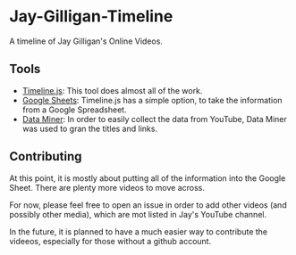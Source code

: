 # Jay-Gilligan-Timeline

A timeline of Jay Gilligan's Online Videos.

## Tools

- [Timeline.js](https://timeline.knightlab.com/): This tool does almost all of the work.
- [Google Sheets](https://www.google.com/sheets/about/): Timeline.js has a simple option, to take the information from a Google Spreadsheet.
- [Data Miner](https://data-miner.io/): In order to easily collect the data from YouTube, Data Miner was used to gran the titles and links.

## Contributing

At this point, it is mostly about putting all of the information into the Google Sheet. There are plenty more videos to move across.

For now, please feel free to open an issue in order to add other videos (and possibly other media), which are mot listed in Jay's YouTube channel.

In the future, it is planned to have a much easier way to contribute the videeos, especially for those without a github account.
